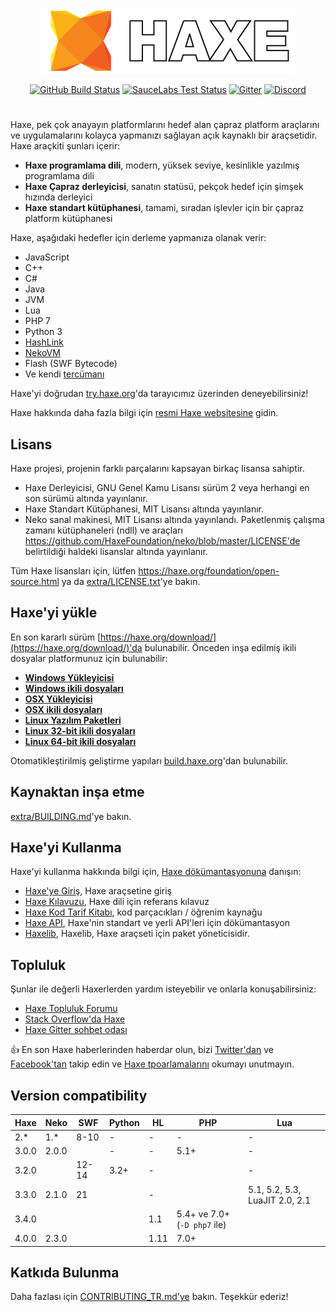 <p align="center">
  <a href="https://haxe.org/" title="haxe.org"><img src="extra/images/Readme.png" /></a>
</p>

<p align="center">
	<a href="https://github.com/HaxeFoundation/haxe/actions"><img src="https://github.com/HaxeFoundation/haxe/workflows/CI/badge.svg" alt="GitHub Build Status"></a>
	<a href="https://saucelabs.com/u/haxe"><img src="https://saucelabs.com/buildstatus/haxe" alt="SauceLabs Test Status"></a>
	<a href="https://gitter.im/HaxeFoundation/haxe?utm_source=badge&amp;utm_medium=badge&amp;utm_campaign=pr-badge"><img src="https://badges.gitter.im/Join%20Chat.svg" alt="Gitter"></a>
	<a href="https://discordapp.com/invite/0uEuWH3spjck73Lo"><img src="https://img.shields.io/discord/162395145352904705.svg?logo=discord" alt="Discord"></a>
</p>

#
Haxe, pek çok anayayın platformlarını hedef alan çapraz platform araçlarını ve uygulamalarını kolayca yapmanızı sağlayan açık kaynaklı bir araçsetidir. Haxe araçkiti şunları içerir:

 * **Haxe programlama dili**, modern, yüksek seviye, kesinlikle yazılmış programlama dili
 * **Haxe Çapraz derleyicisi**, sanatın statüsü, pekçok hedef için şimşek hızında derleyici
 * **Haxe standart kütüphanesi**, tamami, sıradan işlevler için bir çapraz platform kütüphanesi

<!--Haxe is an open source toolkit that allows you to easily build cross-platform tools and applications that target many mainstream platforms. The Haxe toolkit includes:

 * **The Haxe programming language**, a modern, high-level, strictly-typed programming language
 * **The Haxe cross-compiler**, a state-of-the-art, lightning-speed compiler for many targets
 * **The Haxe standard library**, a complete, cross-platform library of common functionality-->

Haxe, aşağıdaki hedefler için derleme yapmanıza olanak verir:

 * JavaScript
 * C++
 * C#
 * Java
 * JVM
 * Lua
 * PHP 7
 * Python 3
 * [HashLink](https://hashlink.haxe.org/)
 * [NekoVM](https://nekovm.org/)
 * Flash (SWF Bytecode)
 * Ve kendi [tercümanı](https://haxe.org/blog/eval/)

<!--Haxe allows you to compile for the following targets:

 * JavaScript
 * C++
 * C#
 * Java
 * JVM
 * Lua
 * PHP 7
 * Python 3
 * [HashLink](https://hashlink.haxe.org/)
 * [NekoVM](https://nekovm.org/)
 * Flash (SWF Bytecode)
 * And its own [interpreter](https://haxe.org/blog/eval/)-->

Haxe'yi doğrudan [try.haxe.org](https://try.haxe.org)'da tarayıcımız üzerinden deneyebilirsiniz!

Haxe hakkında daha fazla bilgi için [resmi Haxe websitesine](https://haxe.org) gidin.

<!--You can try Haxe directly from your browser at [try.haxe.org](https://try.haxe.org)!

For more information about Haxe, head to the [official Haxe website](https://haxe.org).-->
## Lisans

Haxe projesi, projenin farklı parçalarını kapsayan birkaç lisansa sahiptir.

 * Haxe Derleyicisi, GNU Genel Kamu Lisansı sürüm 2 veya herhangi en son sürümü altında yayınlanır.
 * Haxe Standart Kütüphanesi, MIT Lisansı altında yayınlanır.
 * Neko sanal makinesi, MIT Lisansı altında yayınlandı. Paketlenmiş çalışma zamanı kütüphaneleri (ndll) ve araçları https://github.com/HaxeFoundation/neko/blob/master/LICENSE'de belirtildiği haldeki lisanslar altında yayınlanır.

Tüm Haxe lisansları için, lütfen https://haxe.org/foundation/open-source.html ya da [extra/LICENSE.txt](extra/LICENSE.txt)'ye bakın.

<!--## License

The Haxe project has several licenses, covering different parts of the projects.

 * The Haxe compiler is released under the GNU General Public License version 2 or any later version.
 * The Haxe standard library is released under the MIT license.
 * The Neko virtual machine is released under the MIT license. Its bundled runtime libraries (ndll) and tools are released under open source licenses as described in https://github.com/HaxeFoundation/neko/blob/master/LICENSE

For the complete Haxe licenses, please see https://haxe.org/foundation/open-source.html or [extra/LICENSE.txt](extra/LICENSE.txt).-->
## Haxe'yi yükle

En son kararlı sürüm [https://haxe.org/download/](https://haxe.org/download/)'da bulunabilir. Önceden inşa edilmiş ikili dosyalar platformunuz için bulunabilir:

 * **[Windows Yükleyicisi](https://haxe.org/download/file/latest/haxe-latest-win.exe/)**
 * **[Windows ikili dosyaları](https://haxe.org/download/file/latest/haxe-latest-win.zip/)**
 * **[OSX Yükleyicisi](https://haxe.org/download/file/latest/haxe-latest-osx-installer.pkg/)**
 * **[OSX ikili dosyaları](https://haxe.org/download/file/latest/haxe-latest-osx.tar.gz/)**
 * **[Linux Yazılım Paketleri](https://haxe.org/download/linux/)**
 * **[Linux 32-bit ikili dosyaları](https://haxe.org/download/file/latest/haxe-latest-linux32.tar.gz/)**
 * **[Linux 64-bit ikili dosyaları](https://haxe.org/download/file/latest/haxe-latest-linux64.tar.gz/)**

Otomatikleştirilmiş geliştirme yapıları [build.haxe.org](http://build.haxe.org)'dan bulunabilir.

<!--## Installing Haxe

The latest stable release is available at [https://haxe.org/download/](https://haxe.org/download/). Pre-built binaries are available for your platform:

 * **[Windows installer](https://haxe.org/download/file/latest/haxe-latest-win.exe/)**
 * **[Windows binaries](https://haxe.org/download/file/latest/haxe-latest-win.zip/)**
 * **[OSX installer](https://haxe.org/download/file/latest/haxe-latest-osx-installer.pkg/)**
 * **[OSX binaries](https://haxe.org/download/file/latest/haxe-latest-osx.tar.gz/)**
 * **[Linux Software Packages](https://haxe.org/download/linux/)**
 * **[Linux 32-bit binaries](https://haxe.org/download/file/latest/haxe-latest-linux32.tar.gz/)**
 * **[Linux 64-bit binaries](https://haxe.org/download/file/latest/haxe-latest-linux64.tar.gz/)**

Automated development builds are available from [build.haxe.org](http://build.haxe.org).-->
<!--## Building from source

See [extra/BUILDING.md](extra/BUILDING.md).-->
## Kaynaktan inşa etme

[extra/BUILDING.md](extra/BUILDING.md)'ye bakın.

## Haxe'yi Kullanma

Haxe'yi kullanma hakkında bilgi için, [Haxe dökümantasyonuna](https://haxe.org/documentation/) danışın:

 * [Haxe'ye Giriş](https://haxe.org/documentation/introduction/), Haxe araçsetine giriş
 * [Haxe Kılavuzu](https://haxe.org/manual/), Haxe dili için referans kılavuz
 * [Haxe Kod Tarif Kitabı](https://code.haxe.org), kod parçacıkları / öğrenim kaynağu
 * [Haxe API](https://api.haxe.org), Haxe'nin standart ve yerli API'leri için dökümantasyon
 * [Haxelib](https://lib.haxe.org), Haxelib, Haxe araçseti için paket yöneticisidir.
<!--## Using Haxe

For information on using Haxe, consult the [Haxe documentation](https://haxe.org/documentation/):

 * [Haxe Introduction](https://haxe.org/documentation/introduction/), an introduction to the Haxe toolkit
 * [The Haxe Manual](https://haxe.org/manual/), the reference manual for the Haxe language
 * [Haxe Code Cookbook](https://code.haxe.org), code snippets / learning resource
 * [Haxe API](https://api.haxe.org), documentation for the Haxe standard and native APIs
 * [Haxelib](https://lib.haxe.org), Haxelib is the package manager for the Haxe Toolkit.-->
## Topluluk

Şunlar ile değerli Haxerlerden yardım isteyebilir ve onlarla konuşabilirsiniz:

 * [Haxe Topluluk Forumu](http://community.haxe.org)
 * [Stack Overflow'da Haxe](https://stackoverflow.com/questions/tagged/haxe)
 * [Haxe Gitter sohbet odası](https://gitter.im/HaxeFoundation/haxe/)

:+1: En son Haxe haberlerinden haberdar olun, bizi [Twitter'dan](https://twitter.com/haxelang) ve [Facebook'tan](https://www.facebook.com/haxe.org) takip edin ve [Haxe tpoarlamalarını](https://haxe.io/) okumayı unutmayın.
 <!--## Community

You can get help and talk with fellow Haxers from around the world via:

 * [Haxe Community Forum](http://community.haxe.org)
 * [Haxe on Stack Overflow](https://stackoverflow.com/questions/tagged/haxe)
 * [Haxe Gitter chatroom](https://gitter.im/HaxeFoundation/haxe/)
 
:+1: Get notified of the latest Haxe news, follow us on [Twitter](https://twitter.com/haxelang), [Facebook](https://www.facebook.com/haxe.org) and don't forget to read the [Haxe roundups](https://haxe.io/).-->

## Version compatibility

Haxe            | Neko  | SWF   | Python | HL   | PHP  | Lua |
--------------- | ----- | ----- | ------ | ---- | ---- | --- |
2.*             | 1.*   | 8-10  | -      | -    | -    | -   |
3.0.0           | 2.0.0 |       | -      | -    | 5.1+ | -   |
3.2.0           |       | 12-14 | 3.2+   | -    |      | -   |
3.3.0           | 2.1.0 | 21    |        | -    |      | 5.1, 5.2, 5.3, LuaJIT 2.0, 2.1 |
3.4.0           |       |       |        | 1.1  | 5.4+ ve 7.0+ (`-D php7` ile) |     |
4.0.0           | 2.3.0 |       |        | 1.11 | 7.0+ |     |

## Katkıda Bulunma

Daha fazlası için [CONTRIBUTING_TR.md'ye](CONTRIBUTING.md) bakın. Teşekkür ederiz!

<!--## Contributing

See [CONTRIBUTING.md](CONTRIBUTING.md) for more. Thank you!-->
